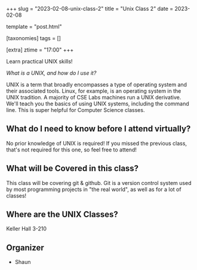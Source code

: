 +++
slug = "2023-02-08-unix-class-2"
title = "Unix Class 2"
date = 2023-02-08

template = "post.html"

[taxonomies]
tags = []

[extra]
ztime = "17:00"
+++

Learn practical UNIX skills!

<!-- more -->

*What is a UNIX, and how do I use it?*

UNIX is a term that broadly encompasses a type of operating system and their associated tools. Linux, for example, is an operating system
in the UNIX tradition. A majority of CSE Labs machines run a UNIX derivative. We'll teach you the basics of using UNIX systems, including
the command line. This is super helpful for Computer Science classes.

## What do I need to know before I attend virtually?

No prior knowledge of UNIX is required!
If you missed the previous class, that's not required for this one, so feel free to attend!

## What will be Covered in this class?

This class will be covering git & github. 
Git is a version control system used by most programming projects in "the real world", as well as for a lot of classes!

## Where are the UNIX Classes?

Keller Hall 3-210

## Organizer
* Shaun

